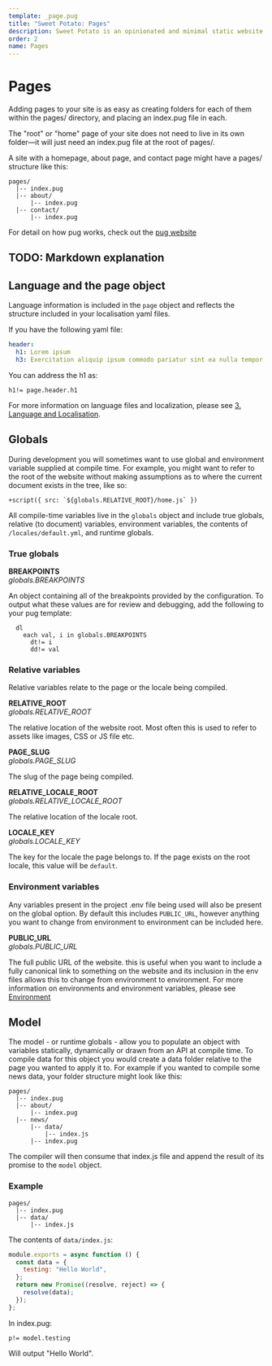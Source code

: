 ```yaml
---
template: _page.pug
title: "Sweet Potato: Pages"
description: Sweet Potato is an opinionated and minimal static website generator, by We The Collective.
order: 2
name: Pages
---
```


# Pages

Adding pages to your site is as easy as creating folders for each of them within the pages/ directory, and placing an index.pug file in each.

The "root" or "home" page of your site does not need to live in its own folder—it will just need an index.pug file at the root of pages/.

A site with a homepage, about page, and contact page might have a pages/ structure like this:

```
pages/
  |-- index.pug
  |-- about/
      |-- index.pug
  |-- contact/
      |-- index.pug
```

For detail on how pug works, check out the [pug website](https://pugjs.org/api/getting-started.html)

## TODO: Markdown explanation

## Language and the page object

Language information is included in the `page` object and reflects the structure included in your localisation yaml files.

If you have the following yaml file:

```yaml
header:
  h1: Lorem ipsum
  h3: Exercitation aliquip ipsum commodo pariatur sint ea nulla tempor.
```

You can address the h1 as:

```pug
h1!= page.header.h1
```

For more information on language files and localization, please see [3. Language and Localisation](https://github.com/wethegit/sweet-potato/wiki/3.-Language-and-Localisation).

## Globals

During development you will sometimes want to use global and environment variable supplied at compile time. For example, you might want to refer to the root of the website without making assumptions as to where the current document exists in the tree, like so:

```pug
+script({ src: `${globals.RELATIVE_ROOT}/home.js` })
```

All compile-time variables live in the `globals` object and include true globals, relative (to document) variables, environment variables, the contents of `/locales/default.yml`, and runtime globals.

### True globals

**BREAKPOINTS**  
_globals.BREAKPOINTS_

An object containing all of the breakpoints provided by the configuration. To output what these values are for review and debugging, add the following to your pug template:

```pug
  dl
    each val, i in globals.BREAKPOINTS
      dt!= i
      dd!= val
```

### Relative variables

Relative variables relate to the page or the locale being compiled.

**RELATIVE_ROOT**  
_globals.RELATIVE_ROOT_

The relative location of the website root. Most often this is used to refer to assets like images, CSS or JS file etc.

**PAGE_SLUG**  
_globals.PAGE_SLUG_

The slug of the page being compiled.

**RELATIVE_LOCALE_ROOT**  
_globals.RELATIVE_LOCALE_ROOT_

The relative location of the locale root.

**LOCALE_KEY**  
_globals.LOCALE_KEY_

The key for the locale the page belongs to. If the page exists on the root locale, this value will be `default`.

### Environment variables

Any variables present in the project .env file being used will also be present on the global option. By default this includes `PUBLIC_URL`, however anything you want to change from environment to environment can be included here.

**PUBLIC_URL**  
_globals.PUBLIC_URL_

The full public URL of the website. this is useful when you want to include a fully canonical link to something on the website and its inclusion in the env files allows this to change from environment to environment. For more information on environments and environment variables, please see [Environment](https://github.com/wethegit/sweet-potato/wiki/Environments)

## Model

The model - or runtime globals - allow you to populate an object with variables statically, dynamically or drawn from an API at compile time. To compile data for this object you would create a data folder relative to the page you wanted to apply it to. For example if you wanted to compile some news data, your folder structure might look like this:

```
pages/
  |-- index.pug
  |-- about/
      |-- index.pug
  |-- news/
      |-- data/
          |-- index.js
      |-- index.pug
```

The compiler will then consume that index.js file and append the result of its promise to the `model` object.

### Example

```
pages/
  |-- index.pug
  |-- data/
      |-- index.js
```

The contents of `data/index.js`:

```js
module.exports = async function () {
  const data = {
    testing: "Hello World",
  };
  return new Promise((resolve, reject) => {
    resolve(data);
  });
};
```

In index.pug:

```pug
p!= model.testing
```

Will output "Hello World".
